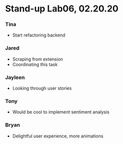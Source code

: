 # Stand-up Lab06, 02.20.20

### Tina
* Start refactoring backend

### Jared
* Scraping from extension
* Coordinating this task

### Jayleen
* Looking through user stories

### Tony
* Would be cool to implement sentiment analysis

### Bryan
* Delightful user experience, more animations
